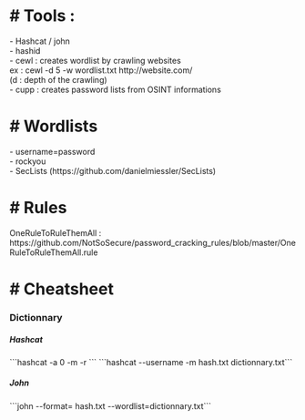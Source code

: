 <h1># Tools :</h1>  
- Hashcat / john <br/> 
- hashid  <br/>
- cewl : creates wordlist by crawling websites <br/>
ex : cewl -d 5 -w wordlist.txt http://website.com/  <br/>
(d : depth of the crawling)  <br/>
- cupp : creates password lists from OSINT informations  <br/>
  
<h1># Wordlists</h1>  
- username=password  <br/>
- rockyou  <br/>
- SecLists (https://github.com/danielmiessler/SecLists)  <br/>
    
<h1># Rules</h1>   
OneRuleToRuleThemAll : https://github.com/NotSoSecure/password_cracking_rules/blob/master/OneRuleToRuleThemAll.rule  <br/>
  
<h1># Cheatsheet</h1>  
<h3>Dictionnary</h3>  
<h5>Hashcat</h5>  
```hashcat -a 0 -m <hash_type> <hash> <wordlist> -r <rule>```       
```hashcat --username -m <mode> hash.txt dictionnary.txt```  
<h5>John</h5>  
```john --format=<format> hash.txt --wordlist=dictionnary.txt```
